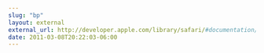 ```yaml
---
slug: "bp"
layout: external
external_url: http://developer.apple.com/library/safari/#documentation/appleapplications/reference/safariwebcontent/ConfiguringWebApplications/ConfiguringWebApplications.html
date: 2011-03-08T20:22:03-06:00
---
```

